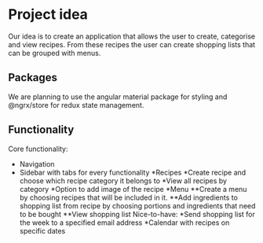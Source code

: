 # Project idea

Our idea is to create an application that allows the user to create, categorise and view recipes. From these recipes the user can create shopping lists that can be grouped with menus. 

## Packages

We are planning to use the angular material package for styling and @ngrx/store for redux state management.    

## Functionality

Core functionality:
* Navigation
* Sidebar with tabs for every functionality
*Recipes
*Create recipe and choose which recipe category it belongs to
*View all recipes by category
*Option to add image of the recipe
*Menu
**Create a menu by choosing recipes that will be included in it.
**Add ingredients to shopping list from recipe by choosing portions and ingredients that need to be bought
**View shopping list 
Nice-to-have:
*Send shopping list for the week to a specified email address 
*Calendar with recipes on specific dates
